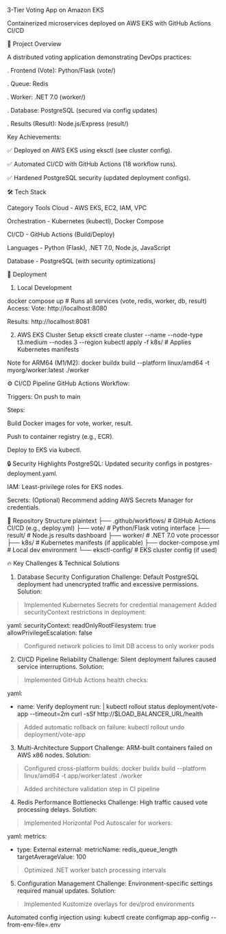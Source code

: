 3-Tier Voting App on Amazon EKS

Containerized microservices deployed on AWS EKS with GitHub Actions CI/CD

📌 Project Overview

A distributed voting application demonstrating DevOps practices:

. Frontend (Vote): Python/Flask (vote/)

. Queue: Redis

. Worker: .NET 7.0 (worker/)

. Database: PostgreSQL (secured via config updates)

. Results (Result): Node.js/Express (result/)

Key Achievements:

✅ Deployed on AWS EKS using eksctl (see cluster config).

✅ Automated CI/CD with GitHub Actions (18 workflow runs).

✅ Hardened PostgreSQL security (updated deployment configs).

🛠️ Tech Stack

Category	Tools
Cloud	         -  AWS EKS, EC2, IAM, VPC

Orchestration  - 	Kubernetes (kubectl), Docker Compose

CI/CD	         -  GitHub Actions (Build/Deploy)

Languages     -	Python (Flask), .NET 7.0, Node.js, JavaScript

Database	     -   PostgreSQL (with security optimizations)

🚀 Deployment

1. Local Development

docker compose up  # Runs all services (vote, redis, worker, db, result)
Access:
Vote: http://localhost:8080

Results: http://localhost:8081

2. AWS EKS Cluster Setup
eksctl create cluster --name <cluster> --node-type t3.medium --nodes 3 --region <region>
kubectl apply -f k8s/  # Applies Kubernetes manifests

Note for ARM64 (M1/M2):
docker buildx build --platform linux/amd64 -t myorg/worker:latest ./worker

⚙️ CI/CD Pipeline
GitHub Actions Workflow:

Triggers: On push to main

Steps:

Build Docker images for vote, worker, result.

Push to container registry (e.g., ECR).

Deploy to EKS via kubectl.


🔒 Security Highlights
PostgreSQL: Updated security configs in postgres-deployment.yaml.

IAM: Least-privilege roles for EKS nodes.

Secrets: (Optional) Recommend adding AWS Secrets Manager for credentials.

📂 Repository Structure
plaintext
├── .github/workflows/  # GitHub Actions CI/CD (e.g., deploy.yml)
├── vote/               # Python/Flask voting interface
├── result/             # Node.js results dashboard
├── worker/             # .NET 7.0 vote processor
├── k8s/                # Kubernetes manifests (if applicable)
├── docker-compose.yml  # Local dev environment
└── eksctl-config/      # EKS cluster config (if used)


🔥 Key Challenges & Technical Solutions
 
1. Database Security Configuration
Challenge: Default PostgreSQL deployment had unencrypted traffic and excessive permissions.
Solution:
> Implemented Kubernetes Secrets for credential management
> Added securityContext restrictions in deployment:

yaml:
securityContext:
  readOnlyRootFilesystem: true
  allowPrivilegeEscalation: false
> Configured network policies to limit DB access to only worker pods

2. CI/CD Pipeline Reliability
Challenge: Silent deployment failures caused service interruptions.
Solution:
> Implemented GitHub Actions health checks:

yaml:
- name: Verify deployment
  run: |
    kubectl rollout status deployment/vote-app --timeout=2m
    curl -sSf http://$LOAD_BALANCER_URL/health
  
> Added automatic rollback on failure:
kubectl rollout undo deployment/vote-app

3. Multi-Architecture Support
Challenge: ARM-built containers failed on AWS x86 nodes.
Solution:
> Configured cross-platform builds: docker buildx build --platform linux/amd64 -t app/worker:latest ./worker
  
> Added architecture validation step in CI pipeline

4. Redis Performance Bottlenecks
Challenge: High traffic caused vote processing delays.
Solution:
> Implemented Horizontal Pod Autoscaler for workers:

yaml:
metrics:
  - type: External
    external:
      metricName: redis_queue_length
      targetAverageValue: 100
> Optimized .NET worker batch processing intervals

5. Configuration Management
Challenge: Environment-specific settings required manual updates.
Solution:
> Implemented Kustomize overlays for dev/prod environments

Automated config injection using:
kubectl create configmap app-config --from-env-file=.env
